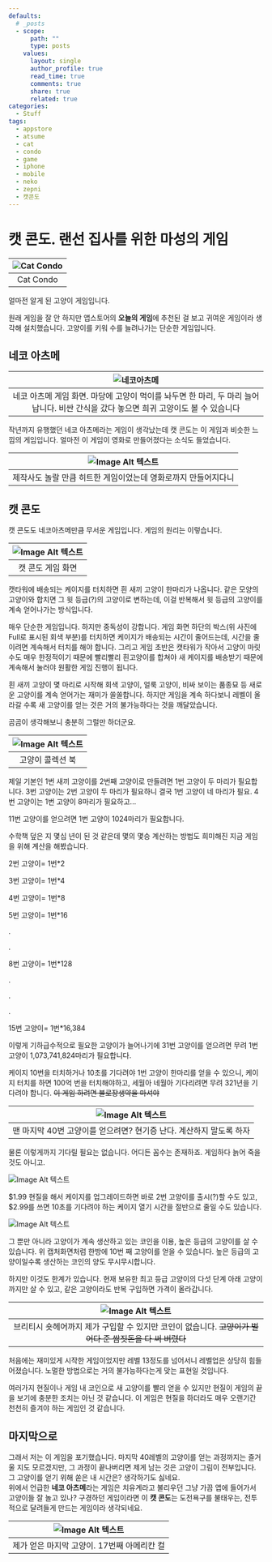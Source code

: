 ```yaml
---
defaults:
  # _posts
  - scope:
      path: ""
      type: posts
    values:
      layout: single
      author_profile: true
      read_time: true
      comments: true
      share: true
      related: true
categories:
  - Stuff
tags:
  - appstore
  - atsume
  - cat
  - condo
  - game
  - iphone
  - mobile
  - neko
  - zepni
  - 캣콘도
---
```

캣 콘도. 랜선 집사를 위한 마성의 게임
=====================================

| ![Cat Condo](/wp-content/uploads/2018/06/img_7142.jpg) | 
|:--:| 
| Cat Condo |

얼마전 알게 된 고양이 게임입니다.

원래 게임을 잘 안 하지만 앱스토어의 **오늘의 게임**에 추천된 걸 보고 귀여운 게임이라 생각해 설치했습니다. 고양이를 키워 수를 늘려나가는 단순한 게임입니다.

## 네코 아츠메

| ![네코아츠메](/wp-content/uploads/2018/06/20151206_113755.png) |   
|:--:|   
| 네코 아츠메 게임 화면. 마당에 고양이 먹이를 놔두면 한 마리, 두 마리 늘어납니다. 비싼 간식을 갔다 놓으면 희귀 고양이도 볼 수 있습니다 |   

작년까지 유행했던 네코 아츠메라는 게임이 생각났는데 캣 콘도는 이 게임과 비슷한 느낌의 게임입니다. 얼마전 이 게임이 영화로 만들어졌다는 소식도 들었습니다.

| ![Image Alt 텍스트](/wp-content/uploads/2018/06/img_7149.jpg) | 
|:--:| 
| 제작사도 놀랄 만큼 히트한 게임이었는데 영화로까지 만들어지다니 |   

## 캣 콘도   
캣 콘도도 네코아츠메만큼 무서운 게임입니다. 게임의 원리는 이렇습니다.

| ![Image Alt 텍스트](/wp-content/uploads/2018/06/img_7143.jpg) | 
|:--:| 
| 캣 콘도 게임 화면 |

캣타워에 배송되는 케이지를 터치하면 흰 새끼 고양이 한마리가 나옵니다. 같은 모양의 고양이와 합치면 그 윗 등급(?)의 고양이로 변하는데, 이걸 반복해서 윗 등급의 고양이를 계속 얻어나가는 방식입니다.

매우 단순한 게임입니다. 하지만 중독성이 강합니다. 게임 화면 하단의 박스(위 사진에 Full로 표시된 회색 부분)를 터치하면 케이지가 배송되는 시간이 줄어드는데, 시간을 줄이려면 계속해서 터치를 해야 합니다. 그리고 게임 초반은 캣타워가 작아서 고양이 마릿수도 매우 한정적이기 때문에 빨리빨리 흰고양이를 합쳐야 새 케이지를 배송받기 때문에 계속해서 눌러야 원활한 게임 진행이 됩니다.

흰 새끼 고양이 몇 마리로 시작해 회색 고양이, 얼룩 고양이, 비싸 보이는 품종묘 등 새로운 고양이를 계속 얻어가는 재미가 쏠쏠합니다. 하지만 게임을 계속 하다보니 레벨이 올라갈 수록 새 고양이를 얻는 것은 거의 불가능하다는 것을 깨달았습니다.

곰곰이 생각해보니 충분히 그럴만 하더군요.

| ![Image Alt 텍스트](/wp-content/uploads/2018/06/img_7144.jpg) | 
|:--:| 
| 고양이 콜렉션 북 |

제일 기본인 1번 새끼 고양이를 2번째 고양이로 만들려면 1번 고양이 두 마리가 필요합니다. 3번 고양이는 2번 고양이 두 마리가 필요하니 결국 1번 고양이 네 마리가 필요. 4번 고양이는 1번 고양이 8마리가 필요하고...
  
11번 고양이를 얻으려면 1번 고양이 1024마리가 필요합니다.

수학책 덮은 지 몇십 년이 된 것 같은데 몇의 몇승 계산하는 방법도 희미해진 지금 게임을 위해 계산을 해봤습니다.

2번 고양이= 1번*2
  
3번 고양이= 1번*4
  
4번 고양이= 1번*8
  
5번 고양이= 1번*16
  
.
  
.
  
8번 고양이= 1번*128
  
.
  
.
  
.
  
15번 고양이= 1번*16,384

이렇게 기하급수적으로 필요한 고양이가 늘어나기에 31번 고양이를 얻으려면 무려 1번 고양이 1,073,741,824마리가 필요합니다.

케이지 10번을 터치하거나 10초를 기다려야 1번 고양이 한마리를 얻을 수 있으니, 케이지 터치를 하면 100억 번을 터치해야하고, 세월아 네월아 기다리려면 무려 321년을 기다려야 합니다. ~~이 게임 하려면 불로장생약을 마셔야~~

| ![Image Alt 텍스트](/wp-content/uploads/2018/06/img_7146.jpg) | 
|:--:| 
| 맨 마지막 40번 고양이를 얻으려면? 현기증 난다. 계산하지 말도록 하자 |

물론 이렇게까지 기다릴 필요는 없습니다. 어디든 꼼수는 존재하죠. 게임하다 늙어 죽을 것도 아니고.

![Image Alt 텍스트](/wp-content/uploads/2018/06/img_7148.jpg)

$1.99 현질을 해서 케이지를 업그레이드하면 바로 2번 고양이를 출시(?)할 수도 있고, $2.99를 쓰면 10초를 기다려야 하는 케이지 열기 시간을 절반으로 줄일 수도 있습니다.

![Image Alt 텍스트](/wp-content/uploads/2018/06/img_7147.jpg)

그 뿐만 아니라 고양이가 계속 생산하고 있는 코인을 이용, 높은 등급의 고양이를 살 수 있습니다. 위 캡처화면처럼 한방에 10번 째 고양이를 얻을 수 있습니다. 높은 등급의 고양이일수록 생산하는 코인의 양도 무시무시합니다.

하지만 이것도 한계가 있습니다. 현재 보유한 최고 등급 고양이의 다섯 단계 아래 고양이까지만 살 수 있고, 같은 고양이라도 반복 구입하면 가격이 올라갑니다.

| ![Image Alt 텍스트](/wp-content/uploads/2018/06/img_7156.jpg) | 
|:--:| 
| 브리티시 숏헤어까지 제가 구입할 수 있지만 코인이 없습니다. ~~고양이가 벌어다 준 쌈짓돈을 다 써 버렸다~~ |

처음에는 재미있게 시작한 게임이었지만 레벨 13정도를 넘어서니 레벨업은 상당히 힘들어졌습니다. 노멀한 방법으로는 거의 불가능하다는게 맞는 표현일 것입니다.

여러가지 현질이나 게임 내 코인으로 새 고양이를 빨리 얻을 수 있지만 현질이 게임의 끝을 보기에 충분한 조치는 아닌 것 같습니다. 이 게임은 현질을 하더라도 매우 오랜기간 천천히 즐겨야 하는 게임인 것 같습니다.

## 마지막으로
그래서 저는 이 게임을 포기했습니다. 마지막 40레벨의 고양이를 얻는 과정까지는 즐거울 지도 모르겠지만, 그 과정이 끝나버리면 제게 남는 것은 고양이 그림이 전부입니다. 그 고양이를 얻기 위해 쏟은 내 시간은? 생각하기도 싫네요.   
위에서 언급한 **네코 아츠메**라는 게임은 치유계라고 불리우던 그냥 가끔 앱에 들어가서 고양이들 잘 놀고 있나? 구경하던 게임이라면 이 **캣 콘도**는 도전욕구를 불태우는, 전투적으로 달려들게 만드는 게임이라 생각되네요.

| ![Image Alt 텍스트](/wp-content/uploads/2018/06/img_7159.jpg) | 
|:--:| 
| 제가 얻은 마지막 고양이. 17번째 아메리칸 컬 |
